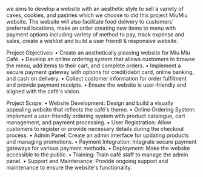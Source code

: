 we aims to develop a website with an aesthetic style to sell a variety of cakes, cookies, and pastries which we choose to did this project MiuMiu website. The website will also facilitate food delivery to customers' preferred locations, make an order creating new items to menu with payment options including variety of method to pay, track expense and sales, create a wishlist and build a user friendl & responsive website.

Project Objectives:
• Create an aesthetically pleasing website for Miu Miu Café.
• Develop an online ordering system that allows customers to browse the menu, add items to their cart, and complete orders.
• Implement a secure payment gateway with options for credit/debit card, online banking, and cash on delivery.
• Collect customer information for order fulfilment and provide payment receipts.
• Ensure the website is user-friendly and aligned with the café's vision.


Project Scope:
• Website Development: Design and build a visually appealing website that reflects the café's theme.
• Online Ordering System: Implement a user-friendly ordering system with product catalogue, cart management, and payment processing.
• User Registration: Allow customers to register or provide necessary details during the checkout process.
• Admin Panel: Create an admin interface for updating products and managing promotions.
• Payment Integration: Integrate secure payment gateways for various payment methods.
• Deployment: Make the website accessible to the public.
• Training: Train café staff to manage the admin panel.
• Support and Maintenance: Provide ongoing support and maintenance to ensure the website's functionality.
